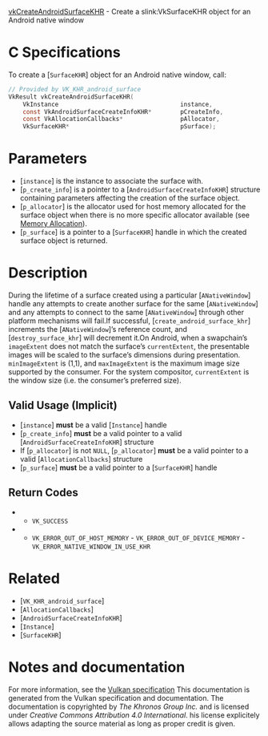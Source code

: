 [vkCreateAndroidSurfaceKHR](https://www.khronos.org/registry/vulkan/specs/1.3-extensions/man/html/vkCreateAndroidSurfaceKHR.html) - Create a slink:VkSurfaceKHR object for an Android native window

# C Specifications
To create a [`SurfaceKHR`] object for an Android native window, call:
```c
// Provided by VK_KHR_android_surface
VkResult vkCreateAndroidSurfaceKHR(
    VkInstance                                  instance,
    const VkAndroidSurfaceCreateInfoKHR*        pCreateInfo,
    const VkAllocationCallbacks*                pAllocator,
    VkSurfaceKHR*                               pSurface);
```

# Parameters
- [`instance`] is the instance to associate the surface with.
- [`p_create_info`] is a pointer to a [`AndroidSurfaceCreateInfoKHR`] structure containing parameters affecting the creation of the surface object.
- [`p_allocator`] is the allocator used for host memory allocated for the surface object when there is no more specific allocator available (see [Memory Allocation](https://www.khronos.org/registry/vulkan/specs/1.3-extensions/html/vkspec.html#memory-allocation)).
- [`p_surface`] is a pointer to a [`SurfaceKHR`] handle in which the created surface object is returned.

# Description
During the lifetime of a surface created using a particular
[`ANativeWindow`] handle any attempts to create another surface for the
same [`ANativeWindow`] and any attempts to connect to the same
[`ANativeWindow`] through other platform mechanisms will fail.If successful, [`create_android_surface_khr`] increments the
[`ANativeWindow`]’s reference count, and [`destroy_surface_khr`] will
decrement it.On Android, when a swapchain’s `imageExtent` does not match the
surface’s `currentExtent`, the presentable images will be scaled to the
surface’s dimensions during presentation.
`minImageExtent` is (1,1), and `maxImageExtent` is the maximum
image size supported by the consumer.
For the system compositor, `currentExtent` is the window size (i.e. the
consumer’s preferred size).
## Valid Usage (Implicit)
-  [`instance`] **must**  be a valid [`Instance`] handle
-  [`p_create_info`] **must**  be a valid pointer to a valid [`AndroidSurfaceCreateInfoKHR`] structure
-    If [`p_allocator`] is not `NULL`, [`p_allocator`] **must**  be a valid pointer to a valid [`AllocationCallbacks`] structure
-  [`p_surface`] **must**  be a valid pointer to a [`SurfaceKHR`] handle

## Return Codes
*   - `VK_SUCCESS` 
*   - `VK_ERROR_OUT_OF_HOST_MEMORY`  - `VK_ERROR_OUT_OF_DEVICE_MEMORY`  - `VK_ERROR_NATIVE_WINDOW_IN_USE_KHR`

# Related
- [`VK_KHR_android_surface`]
- [`AllocationCallbacks`]
- [`AndroidSurfaceCreateInfoKHR`]
- [`Instance`]
- [`SurfaceKHR`]

# Notes and documentation
For more information, see the [Vulkan specification](https://www.khronos.org/registry/vulkan/specs/1.3-extensions/html/vkspec.html)
This documentation is generated from the Vulkan specification and documentation.
The documentation is copyrighted by *The Khronos Group Inc.* and is licensed under *Creative Commons Attribution 4.0 International*.
his license explicitely allows adapting the source material as long as proper credit is given.
        
